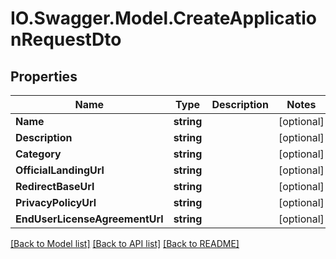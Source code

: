# IO.Swagger.Model.CreateApplicationRequestDto
## Properties

Name | Type | Description | Notes
------------ | ------------- | ------------- | -------------
**Name** | **string** |  | [optional] 
**Description** | **string** |  | [optional] 
**Category** | **string** |  | [optional] 
**OfficialLandingUrl** | **string** |  | [optional] 
**RedirectBaseUrl** | **string** |  | [optional] 
**PrivacyPolicyUrl** | **string** |  | [optional] 
**EndUserLicenseAgreementUrl** | **string** |  | [optional] 

[[Back to Model list]](../README.md#documentation-for-models) [[Back to API list]](../README.md#documentation-for-api-endpoints) [[Back to README]](../README.md)


